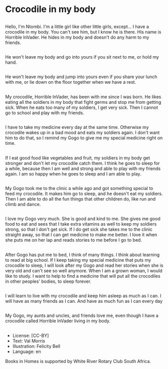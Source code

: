 # Crocodile in my body

##
Hello, I'm Ntombi. I'm a little girl
like other little girls, except…
I have a crocodile in my body.
You can't see him, but I know he is
there. His name is Horrible InVader.
He hides in my body and doesn't do
any harm to my friends.

##
He won't leave my body and go into
yours if you sit next to me, or hold
my hand.

##
He won't leave my body and jump
into yours even if you share your
lunch with me, or lie down on the
floor together when we have a rest.

##
My crocodile, Horrible InVader, has
been with me since I was born. He
likes eating all the soldiers in my
body that fight germs and stop me
from getting sick.
When he eats too many of my
soldiers, I get very sick. Then I
cannot go to school and play with
my friends.

##
I have to take my medicine every
day at the same time. Otherwise
my crocodile wakes up in a bad
mood and eats my soldiers again. I
don't want him to do that, so I
remind my Gogo to give me my
special medicine right on time.

##
If I eat good food like vegetables
and fruit, my soldiers in my body
get stronger and don't let my
crocodile catch them. I think he
goes to sleep for a while, because
then I am well and strong and able
to play with my friends again. I am
so happy when he goes to sleep
and I am able to play.

##
My Gogo took me to the clinic a
while ago and got something
special to feed my crocodile. It
makes him go to sleep, and he
doesn't eat my soldiers. Then I am
able to do all the fun things that
other children do, like run and climb
and dance.

##
I love my Gogo very much. She is
good and kind to me. She gives me
good food to eat and sees that I
take extra vitamins as well to keep
my soldiers strong, so that I don't
get sick. If I do get sick she takes
me to the clinic straight away, so
that I can get medicine to make me
better.
I love it when she puts me on her
lap and reads stories to me before I
go to bed.

##
After Gogo has put me to bed, I
think of many things. I think about
learning to read at big school. If I
keep taking my special medicine
that puts my crocodile to sleep, I
will look after my Gogo and read
her stories when she is very old and
can't see so well anymore.
When I am a grown woman, I would
like to study. I want to help to find a
medicine that will put all the
crocodiles in other peoples' bodies,
to sleep forever.

##
I will learn to live with my crocodile
and keep him asleep as much as I
can.
I will have as many friends as I can.
And have as much fun as I can
every day

##
My Gogo, my aunts and uncles, and
friends love me, even though I have
a crocodile called Horrible InVader
living in my body.

##
* License: [CC-BY]
* Text: Val Morris
* Illustration: Felicity Bell
* Language: en

Books in Homes is supported by White River Rotary Club South Africa.
